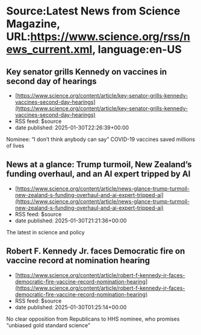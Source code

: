 # Source:Latest News from Science Magazine, URL:https://www.science.org/rss/news_current.xml, language:en-US

## Key senator grills Kennedy on vaccines in second day of hearings
 - [https://www.science.org/content/article/key-senator-grills-kennedy-vaccines-second-day-hearings](https://www.science.org/content/article/key-senator-grills-kennedy-vaccines-second-day-hearings)
 - RSS feed: $source
 - date published: 2025-01-30T22:26:39+00:00

Nominee: “I don’t think anybody can say” COVID-19 vaccines saved millions of lives

## News at a glance: Trump turmoil, New Zealand’s funding overhaul, and an AI expert tripped by AI
 - [https://www.science.org/content/article/news-glance-trump-turmoil-new-zealand-s-funding-overhaul-and-ai-expert-tripped-ai](https://www.science.org/content/article/news-glance-trump-turmoil-new-zealand-s-funding-overhaul-and-ai-expert-tripped-ai)
 - RSS feed: $source
 - date published: 2025-01-30T21:21:36+00:00

The latest in science and policy

## Robert F. Kennedy Jr. faces Democratic fire on vaccine record at nomination hearing
 - [https://www.science.org/content/article/robert-f-kennedy-jr-faces-democratic-fire-vaccine-record-nomination-hearing](https://www.science.org/content/article/robert-f-kennedy-jr-faces-democratic-fire-vaccine-record-nomination-hearing)
 - RSS feed: $source
 - date published: 2025-01-30T01:25:14+00:00

No clear opposition from Republicans to HHS nominee, who promises “unbiased gold standard science”

